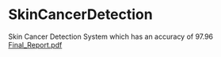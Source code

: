 # SkinCancerDetection
Skin Cancer Detection System which has an accuracy of 97.96
[Final_Report.pdf](https://github.com/VANSHIKA-N/SkinCancerDetection/files/11365293/Final_Report.pdf)
